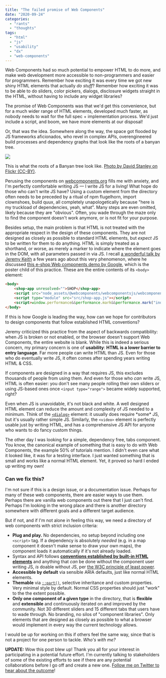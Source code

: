 ```yaml
---
title: "The failed promise of Web Components"
date: "2020-09-24"
categories:
  - "rants"
  - "thoughts"
tags:
  - "html"
  - "js"
  - "usability"
  - "dx"
  - "web-components"
---
```


Web Components had so much potential to empower HTML to do more, and make web development more accessible to non-programmers and easier for programmers. Remember how exciting it was every time we got new shiny HTML elements that actually _do stuff_? Remember how exciting it was to be able to do sliders, color pickers, dialogs, disclosure widgets straight in the HTML, without having to include any widget libraries?

The promise of Web Components was that we'd get this convenience, but for a much wider range of HTML elements, developed much faster, as nobody needs to wait for the full spec + implementation process. We'd just include a script, and boom, we have more elements at our disposal!

Or, that was the idea. Somewhere along the way, the space got flooded by JS frameworks aficionados, who revel in complex APIs, overengineered build processes and dependency graphs that look like the roots of a banyan tree.

![](https://live.staticflickr.com/2025/32441377780_e3acf6de12_b.jpg)

This is what the roots of a Banyan tree look like. [Photo by David Stanley on Flickr (CC-BY)](https://www.flickr.com/photos/79721788@N00/32441377780/).

Perusing the components on [webcomponents.org](https://www.webcomponents.org/) fills me with anxiety, and I'm perfectly comfortable writing JS — I write JS for a living! What hope do those who can't write JS have? Using a custom element from the directory often needs to be preceded by a ritual of npm flugelhorn, import clownshoes, build quux, all completely unapologetically because "here is my truckload of dependencies, yeah, what". Many steps are even omitted, likely because they are "obvious". Often, you wade through the maze only to find the component doesn't work anymore, or is not fit for your purpose.

Besides setup, the main problem is that HTML is not treated with the appropriate respect in the design of these components. They are not designed as closely as possible to standard HTML elements, but _expect_ JS to be written for them to do anything. HTML is simply treated as a shorthand, or worse, as merely a marker to indicate where the element goes in the DOM, with all parameters passed in via JS. I recall [a wonderful talk by Jeremy Keith](https://adactio.com/articles/12839#webcomponents) a few years ago about this very phenomenon, where he discussed [this e-shop Web components demo by Google](https://shop.polymer-project.org/), which is the poster child of this practice. These are the entire contents of its `<body>` element:

```html
<body>
	<shop-app unresolved="">SHOP</shop-app>
	<script src="node_assets/@webcomponents/webcomponentsjs/webcomponents-loader.js"></script>
	<script type="module" src="src/shop-app.js"></script>
	<script>window.performance&&performance.mark&&performance.mark("index.html");</script>
</body>
```

If this is how Google is leading the way, how can we hope for contributors to design components that follow established HTML conventions?

Jeremy criticized this practice from the aspect of backwards compatibility: when JS is broken or not enabled, or the browser doesn't support Web Components, the entire website is blank. While this is indeed a serious concern, my primary concern is one of **usability**: **HTML is a lower barrier to entry language**. Far more people can write HTML than JS. Even for those who do eventually write JS, it often comes after spending years writing HTML & CSS.

If components are designed in a way that requires JS, this excludes thousands of people from using them. And even for those who _can_ write JS, HTML is often easier: you don't see many people rolling their own sliders or using JS-based ones once `<input type="range">` became widely supported, right?

Even when JS is unavoidable, it's not black and white. A well designed HTML element can reduce the amount and complexity of JS needed to a minimum. Think of the [`<dialog>`](https://developer.mozilla.org/en-US/docs/Web/HTML/Element/dialog) element: it usually does require \*some\* JS, but it's usually rather simple JS. Similarly, the `<video>` element is perfectly usable just by writing HTML, and has a comprehensive JS API for anyone who wants to do fancy custom things.

The other day I was looking for a simple, dependency free, tabs component. You know, the canonical example of something that is easy to do with Web Components, the example 50% of tutorials mention. I didn't even care what it looked like, it was for a testing interface. I just wanted something that is small and works like a normal HTML element. Yet, it proved so hard I ended up writing my own!

### Can we fix this?

I'm not sure if this is a design issue, or a documentation issue. Perhaps for many of these web components, there are easier ways to use them. Perhaps there are vanilla web components out there that I just can't find. Perhaps I'm looking in the wrong place and there is another directory somewhere with different goals and a different target audience.

But if not, and if I'm not alone in feeling this way, we need a directory of web components with strict inclusion criteria:

- **Plug and play.** No dependencies, no setup beyond including one `<script>` tag. If a dependency is absolutely _needed_ (e.g. in a map component it doesn't make sense to draw your own maps), the component loads it automatically if it's not already loaded.
- Syntax and API follows [**conventions established by built-in HTML elements**](https://www.smashingmagazine.com/2017/02/designing-html-apis/) and anything that _can_ be done without the component user writing JS, _is_ doable without JS, per [the W3C principle of least power](https://www.w3.org/2001/tag/doc/leastPower.html).
- **Accessible by default** via sensible ARIA defaults, just like normal HTML elements.
- **Themable** via [`::part()`](https://developer.mozilla.org/en-US/docs/Web/CSS/::part), selective inheritance and custom properties. Very minimal style by default. Normal CSS properties should just "work" to the the extent possible.
- **Only one component of a given type** in the directory, that is **flexible** and **extensible** and continuously iterated on and improved by the community. Not 30 different sliders and 15 different tabs that users have to wade through. No branding, no silos of "component libraries". Only elements that are designed as closely as possible to what a browser would implement in every way the current technology allows.

I would be up for working on this if others feel the same way, since that is not a project for one person to tackle. _Who's with me?_

**UPDATE:** Wow this post blew up! Thank you all for your interest in participating in a potential future effort. I'm currently talking to stakeholders of some of the existing efforts to see if there are any potential collaborations before I go off and create a new one. [Follow me on Twitter to hear about the outcome](https://twitter.com/leaverou)!
